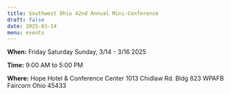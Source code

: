 ```yaml
---
title: Southwest Ohio 42nd Annual Mini-Conference
draft: false
date: 2025-03-14 
menu: events
---
```


**When:** Friday Saturday Sunday, 3/14 - 3/16 2025
<!--more-->

**Time:** 9:00 AM to 5:00 PM

**Where:** Hope Hotel & Conference Center 
1013 Chidlaw Rd. Bldg 823 
WPAFB 
Faircorn Ohio 45433
